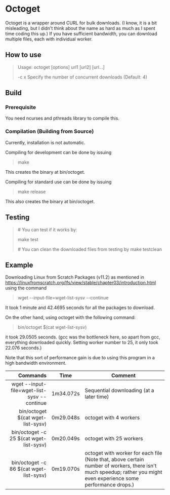 # Octoget

Octoget is a wrapper around CURL for bulk downloads. (I know, it is a bit misleading, but I didn't think about the name as hard as much as I spent time coding this up.)
If you have sufficient bandwidth, you can download multiple files, each with individual worker.

## How to use
> Usage: octoget [options] url1 [url2] [url...]
>
> -c x    Specify the number of concurrent downloads (Default: 4)

## Build
### Prerequisite
You need ncurses and pthreads library to compile this.

### Compilation (Building from Source)
Currently, installation is not automatic.

Compiling for development can be done by issuing
> make 

This creates the binary at bin/octoget.

Compiling for standard use can be done by issuing
> make release

This also creates the binary at bin/octoget.

## Testing
> \# You can test if it works by:
>
> make test
>
> \# You can clean the downloaded files from testing by
> make testclean

## Example
Downloading Linux from Scratch Packages (v11.2) as mentioned in https://linuxfromscratch.org/lfs/view/stable/chapter03/introduction.html using the command
> wget --input-file=wget-list-sysv --continue

It took 1 minute and 42.4695 seconds for all the packages to download.

On the other hand, using octoget with the following command:
> bin/octoget $(cat wget-list-sysv)

it took 29.0505 seconds. (gcc was the bottleneck here, so apart from gcc, everything downloaded quickly. Setting worker number to 25, it only took 22.076 seconds.)

Note that this sort of performance gain is due to using this program in a high bandwidth environment.

| Commands          | Time          | Comment |
|--------------------------------------------------------------------------:|:---------:| ----------------------------------------------------------------|
| wget --input-file=wget-list-sysv --continue                               | 1m34.072s | Sequential downloading (at a later time)
| bin/octoget $(cat wget-list-sysv)                                         | 0m29.048s | octoget with 4 workers
| bin/octoget -c 25 $(cat wget-list-sysv)                                   | 0m20.049s | octoget with 25 workers
| bin/octoget -c 86 \$(cat wget-list-sysv)                                  | 0m19.070s | octoget with worker for each file (Note that, above certain number of workers, there isn't much speedup; rather you might even experience some performance drops.)
